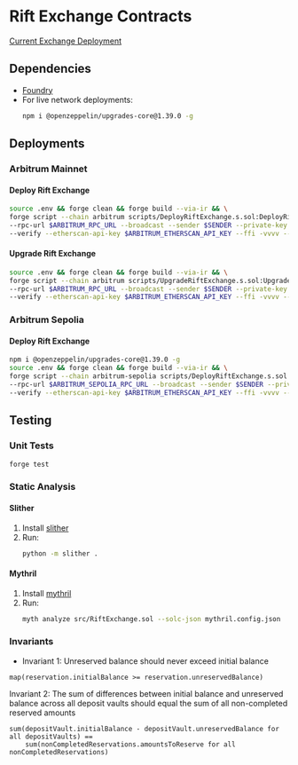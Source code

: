 # Rift Exchange Contracts

[Current Exchange Deployment](https://arbiscan.io/address/0xdc63082c8bfebc973f2906fbfdb696e88735cca3)


## Dependencies
- [Foundry](https://github.com/foundry-rs/foundry)
- For live network deployments:
  ```bash
  npm i @openzeppelin/upgrades-core@1.39.0 -g
  ```

## Deployments

### Arbitrum Mainnet

#### Deploy Rift Exchange
```bash
source .env && forge clean && forge build --via-ir && \
forge script --chain arbitrum scripts/DeployRiftExchange.s.sol:DeployRiftExchange \
--rpc-url $ARBITRUM_RPC_URL --broadcast --sender $SENDER --private-key $SENDER_PRIVATE_KEY \
--verify --etherscan-api-key $ARBITRUM_ETHERSCAN_API_KEY --ffi -vvvv --via-ir
```

#### Upgrade Rift Exchange
```bash
source .env && forge clean && forge build --via-ir && \
forge script --chain arbitrum scripts/UpgradeRiftExchange.s.sol:UpgradeRiftExchange \
--rpc-url $ARBITRUM_RPC_URL --broadcast --sender $SENDER --private-key $SENDER_PRIVATE_KEY \
--verify --etherscan-api-key $ARBITRUM_ETHERSCAN_API_KEY --ffi -vvvv --via-ir
```

### Arbitrum Sepolia

#### Deploy Rift Exchange
```bash
npm i @openzeppelin/upgrades-core@1.39.0 -g
source .env && forge clean && forge build --via-ir && \
forge script --chain arbitrum-sepolia scripts/DeployRiftExchange.s.sol:DeployRiftExchange \
--rpc-url $ARBITRUM_SEPOLIA_RPC_URL --broadcast --sender $SENDER --private-key $SENDER_PRIVATE_KEY \
--verify --etherscan-api-key $ARBITRUM_ETHERSCAN_API_KEY --ffi -vvvv --via-ir
```

## Testing

### Unit Tests
```bash
forge test
```

### Static Analysis

#### Slither
1. Install [slither](https://github.com/crytic/slither)
2. Run:
   ```bash
   python -m slither .
   ```

#### Mythril
1. Install [mythril](https://github.com/ConsenSys/mythril)
2. Run:
   ```bash
   myth analyze src/RiftExchange.sol --solc-json mythril.config.json
   ```

### Invariants

- Invariant 1: Unreserved balance should never exceed initial balance
```pseudocode
map(reservation.initialBalance >= reservation.unreservedBalance)
```

Invariant 2: The sum of differences between initial balance and unreserved balance across all deposit vaults should equal the sum of all non-completed reserved amounts
```pseudocode
sum(depositVault.initialBalance - depositVault.unreservedBalance for all depositVaults) ==
    sum(nonCompletedReservations.amountsToReserve for all nonCompletedReservations)
```
